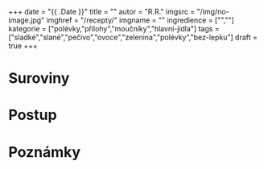 
+++
date = "{{ .Date }}"
title = ""
autor = "R.R."
imgsrc = "/img/no-image.jpg"
imghref = "/recepty/"
imgname = ""
ingredience = ["",""]
kategorie = ["polévky,"přílohy","moučníky","hlavní-jídla"]
tags = ["sladké","slané","pečivo","ovoce","zelenina","polévky","bez-lepku"]
draft = true
+++


# Suroviny
# Postup
# Poznámky

<!-- --> 